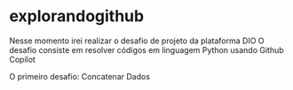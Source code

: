 # explorandogithub
Nesse momento irei realizar o desafio de projeto da plataforma DIO O desafio consiste em resolver códigos em linguagem Python usando Github Copilot

O primeiro desafio: Concatenar Dados
